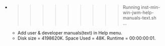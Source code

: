 * >>>>>>>>> Running inst-min-win-jwm-help-manuals-text.sh ...
  * Add user & developer manuals(text) in Help menu.
  * Disk size = 4198620K. Space Used = 48K. Runtime = 00:00:00:01.
